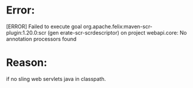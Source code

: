 Error:
======
  [ERROR] Failed to execute goal org.apache.felix:maven-scr-plugin:1.20.0:scr (gen
  erate-scr-scrdescriptor) on project webapi.core: No annotation processors found

Reason:
=======
if no sling web servlets java in classpath.
